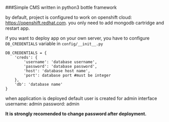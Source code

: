 ###Simple CMS written in python3 bottle framework

by default, project is configured to work on openshift cloud: https://openshift.redhat.com.
you only need to add mongodb cartridge and restart app.

if you want to deploy app on your own server, you have to configure ```DB_CREDENTIALS``` variable
in ```config/__init__.py```

```
DB_CREDENTIALS = {
    'creds': {
        'username': 'database username',
        'password': 'database password',
        'host': 'database host name',
        'port': database port #must be integer
    },
    'db': 'database name'
}
```

when application is deployed default user is created for admin interface
username: admin
password: admin

**It is strongly recomended to change password after deployment.**


